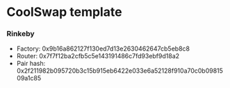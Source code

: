 # CoolSwap template

### Rinkeby

- Factory: 0x9b16a862127f130ed7d13e2630462647cb5eb8c8
- Router: 0x7f7f12ba2cfb5c5e143191486c7fd93ebf9d18a2
- Pair hash: 0x2f211982b095720b3c15b915eb6422e033e6a52128f910a70c0b0981509a1c85

